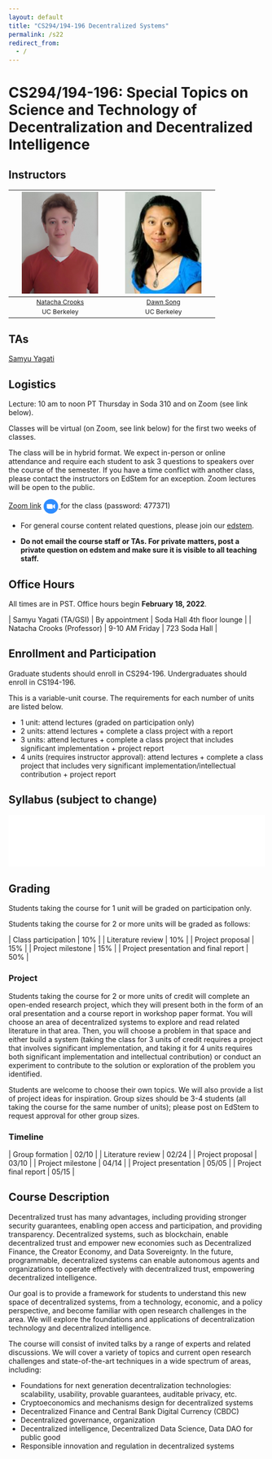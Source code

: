 ```yaml
---
layout: default
title: "CS294/194-196 Decentralized Systems"
permalink: /s22
redirect_from:
  - /
---
```


<!-- # Decentralized Systems -->

# CS294/194-196:  Special Topics on Science and Technology of Decentralization and Decentralized Intelligence
## Instructors

<table style="table-layout: fixed; font-size: 88%; align: middle; text-align: center; border-collapse: collapse">
  <thead>
    <tr>
     <th style="width: 40%;"><img style="object-fit:cover" width=150 height=200 src="/assets/nacrooks_prof_pic.jpeg" alt="Natacha Crooks"></th>
     <th style="width: 40%;"><img style="object-fit:cover" width=150 height=200 src="/assets/dawn-berkeley.jpg" alt="Dawn Song"></th>
    </tr>
  </thead>
  <tbody>
    <tr>
      <td><a href="https://nacrooks.github.io/">Natacha Crooks</a></td>
      <td><a href="https://people.eecs.berkeley.edu/~dawnsong/">Dawn Song</a></td>
    </tr>
    <tr>
      <td>UC Berkeley</td>
      <td>UC Berkeley</td>
    </tr>
  </tbody>
</table>

## TAs

<a href="https://people.eecs.berkeley.edu/~samyu/">Samyu Yagati</a>

## Logistics
Lecture: 10 am to noon PT Thursday in Soda 310 and on Zoom (see link below).

Classes will be virtual (on Zoom, see link below) for the first two weeks of classes.

The class will be in hybrid format. We expect in-person or online attendance and require each student to ask 3 questions to speakers over the course of the semester. If you have a time conflict with another class, please contact the instructors on EdStem for an exception. Zoom lectures will be open to the public.

[Zoom link](https://berkeley.zoom.us/j/98158813317) [ <img src="/assets/meetings.png" alt="link" width="30" style="vertical-align: middle"/> ](https://berkeley.zoom.us/j/98158813317) for the class (password: 477371)
- For general course content related questions, please join our [edstem](https://edstem.org/us/courses/16163/discussion/).
<!--and [discord](https://discord.gg/3yFqmRjZDA. - <span style="color: red;">-->
- <b>Do not email the course staff or TAs. For private matters, post a private question on edstem and make sure it is visible to all teaching staff.</b>


## Office Hours
All times are in PST. Office hours begin <b>February 18, 2022</b>.
 
| Samyu Yagati (TA/GSI) | By appointment | Soda Hall 4th floor lounge |
| Natacha Crooks (Professor) | 9-10 AM Friday  | 723 Soda Hall |

<!--| Dawn Song (Professor) | 05:00pm-05:30pm Wed | [Zoom link](https://berkeley.zoom.us/j/93029293682?pwd%3DOVBybGhMYVBCTEJUelNyRm5SdHZuZz09&sa=D&source=calendar&usg=AOvVaw1DYoPVsE2MYIbUQwxzojdD) (ID: 93029293682, Passcode: 5q47hS3N) |
| Xiaoyuan Liu (TA/GSI) | 12:30pm-01:30pm Thu | [Zoom link](https://berkeley.zoom.us/j/94026140944?pwd=blcxeE5DZmNHWWdDN0RxS2RpdEQvdz09) |
| Neil Giridharan (TA/GSI) | 03:00pm-04:00pm Fri | [Zoom link](https://berkeley.zoom.us/j/5432961734) |
-->

## Enrollment and Participation
Graduate students should enroll in CS294-196. Undergraduates should enroll in CS194-196.
 
This is a variable-unit course. The requirements for each number of units are listed below.
<ul>
  <li>1 unit: attend lectures (graded on participation only)</li>
  <li>2 units: attend lectures + complete a class project with a report</li>
  <li>3 units: attend lectures + complete a class project that includes significant implementation + project report</li>
  <li>4 units (requires instructor approval): attend lectures + complete a class project that includes very significant implementation/intellectual contribution + project report</li>
</ul>


<!--For graduate students, please register for CS294-177; for undergraduate students, please register for CS194-177. Please join our [edstem](https://edstem.org/us/courses/7861/discussion/).
-->

## Syllabus (subject to change)
<iframe id="syllabus" src="/s22_syllabus" width="100%" height="100" frameborder=0> </iframe>

<script>
  function setIframeHeight(iframe) {
    if (iframe) {
        var iframeWin = iframe.contentWindow || iframe.contentDocument.parentWindow;
        if (iframeWin.document.body) {
            iframe.height = iframeWin.document.documentElement.scrollHeight || iframeWin.document.body.scrollHeight;
        }
    }
  };

  window.onload = function() {
      setIframeHeight(document.getElementById('syllabus'));
  };
</script>


## Grading
Students taking the course for 1 unit will be graded on participation only.

Students taking the course for 2 or more units will be graded as follows:

| Class participation | 10% |
| Literature review | 10% |
| Project proposal | 15% |
| Project milestone | 15% |
| Project presentation and final report | 50% |


### Project

Students taking the course for 2 or more units of credit will complete an open-ended research project, which they will present both in the form of an oral presentation and a course report in workshop paper format. You will choose an area of decentralized systems to explore and read related literature in that area. Then, you will choose a problem in that space and either build a system (taking the class for 3 units of credit requires a project that involves significant implementation, and taking it for 4 units requires both significant implementation and intellectual contribution) or conduct an experiment to contribute to the solution or exploration of the problem you identified.

Students are welcome to choose their own topics. We will also provide a list of project ideas for inspiration. Group sizes should be 3-4 students (all taking the course for the same number of units); please post on EdStem to request approval for other group sizes.
### Timeline

| Group formation | 02/10 |
| Literature review | 02/24 |
| Project proposal | 03/10 |
| Project milestone | 04/14 |
| Project presentation | 05/05 |
| Project final report | 05/15 |

## Course Description
Decentralized trust has many advantages, including providing stronger security guarantees, enabling open access and participation, and providing transparency. Decentralized systems, such as blockchain, enable decentralized trust and empower new economies such as Decentralized Finance, the Creator Economy, and Data Sovereignty. In the future, programmable, decentralized systems can enable autonomous agents and organizations to operate effectively with decentralized trust, empowering decentralized intelligence.

Our goal is to provide a framework for students to understand this new space of decentralized systems, from a technology, economic, and a policy perspective, and become familiar with open research challenges in the area. We will explore the foundations and applications of decentralization technology and decentralized intelligence. 

The course will consist of invited talks by a range of experts and related discussions. We will cover a variety of topics and current open research challenges and state-of-the-art techniques in a wide spectrum of areas, including:

<ul>
  <li>Foundations for next generation decentralization technologies: scalability, usability, provable guarantees, auditable privacy, etc.</li>
  <li>Cryptoeconomics and mechanisms design for decentralized systems </li> 
  <li>Decentralized Finance and Central Bank Digital Currency (CBDC) </li> 
  <li>Decentralized governance, organization </li> 
  <li>Decentralized intelligence, Decentralized Data Science, Data DAO for public good</li>
  <li>Responsible innovation and regulation in decentralized systems</li>
</ul>


